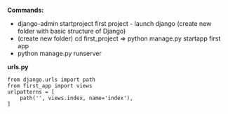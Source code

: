 
**Commands:**
- django-admin startproject first project  - launch django (create new folder with basic structure of Django) 
- (create new folder) cd first_project => python manage.py startapp first app
- python manage.py runserver



**urls.py**
```
from django.urls import path
from first_app import views
urlpatterns = [
    path('', views.index, name='index'),
]
```

